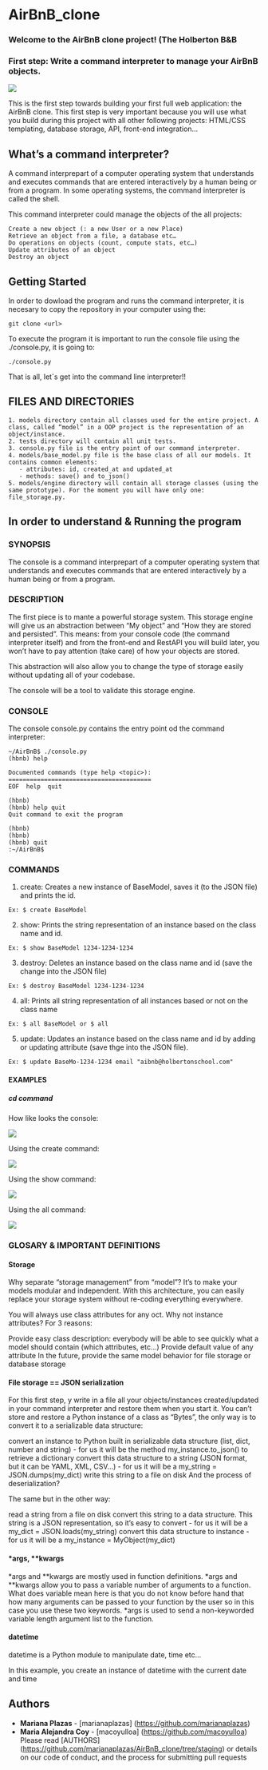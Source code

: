 # AirBnB_clone 
### Welcome to the AirBnB clone project! (The Holberton B&B 
### First step: Write a command interpreter to manage your AirBnB objects.

![](AirBnB.PNG)

This is the first step towards building your first full web application: the AirBnB clone. This first step is very important because you will use what you build during this project with all other following projects: HTML/CSS templating, database storage, API, front-end integration…

## What’s a command interpreter?

A command interprepart of a computer operating system that understands and executes commands that are entered interactively by a human being or from a program. In some operating systems, the command interpreter is called the shell.

This command interpreter could manage the objects of the all projects:

```
Create a new object (: a new User or a new Place)
Retrieve an object from a file, a database etc…
Do operations on objects (count, compute stats, etc…)
Update attributes of an object
Destroy an object
```

## Getting Started
In order to dowload the program and runs the command interpreter, it is necesary to copy the repository in your computer using the:
```
git clone <url>
```
To execute the program it is important to run the console file using the ./console.py, it is going to:
```
./console.py
```
That is all, let´s get into the command line interpreter!!

## FILES AND DIRECTORIES 

```
1. models directory contain all classes used for the entire project. A class, called “model” in a OOP project is the representation of an object/instance.
2. tests directory will contain all unit tests.
3. console.py file is the entry point of our command interpreter.
4. models/base_model.py file is the base class of all our models. It contains common elements:
   - attributes: id, created_at and updated_at
   - methods: save() and to_json()
5. models/engine directory will contain all storage classes (using the same prototype). For the moment you will have only one: file_storage.py.

```

## In order to understand & Running the program

### SYNOPSIS

The console is a command interprepart of a computer operating system that understands and executes commands that are entered interactively by a human being or from a program.

### DESCRIPTION

The first piece is to mante a powerful storage system. This storage engine will give us an abstraction between “My object” and “How they are stored and persisted”. This means: from your console code (the command interpreter itself) and from the front-end and RestAPI you will build later, you won’t have to pay attention (take care) of how your objects are stored.

This abstraction will also allow you to change the type of storage easily without updating all of your codebase.

The console will be a tool to validate this storage engine.

### CONSOLE

The console console.py contains the entry point od the command interpreter:

```
~/AirBnB$ ./console.py
(hbnb) help

Documented commands (type help <topic>):
========================================
EOF  help  quit

(hbnb)
(hbnb) help quit
Quit command to exit the program

(hbnb)
(hbnb)
(hbnb) quit 
:~/AirBnB$

```

### COMMANDS

1. create: Creates a new instance of BaseModel, saves it (to the JSON file) and prints the id.
```
Ex: $ create BaseModel
```

2. show: Prints the string representation of an instance based on the class name and id. 
```
Ex: $ show BaseModel 1234-1234-1234
```

3. destroy: Deletes an instance based on the class name and id (save the change into the JSON file)
``` 
Ex: $ destroy BaseModel 1234-1234-1234
```

4. all: Prints all string representation of all instances based or not on the class name
``` 
Ex: $ all BaseModel or $ all
```

5. update: Updates an instance based on the class name and id by adding or updating attribute (save thge into the JSON file).
```
Ex: $ update BaseMo-1234-1234 email "aibnb@holbertonschool.com"
```

#### EXAMPLES

##### cd command

How like looks the console:

![](console.PNG)

Using the create command:

![](create.PNG)

Using the show command:

![](show.PNG)

Using the all command:

![](all.PNG)

### GLOSARY & IMPORTANT DEFINITIONS

#### Storage 

Why separate “storage management” from “model”? It’s to make your models modular and independent. With this architecture, you can easily replace your storage system without re-coding everything everywhere.

You will always use class attributes for any oct. Why not instance attributes? For 3 reasons:

Provide easy class description: everybody will be able to see quickly what a model should contain (which attributes, etc…)
Provide default value of any attribute
In the future, provide the same model behavior for file storage or database storage

#### File storage == JSON serialization

For this first step, y write in a file all your objects/instances created/updated in your command interpreter and restore them when you start it. You can’t store and restore a Python instance of a class as “Bytes”, the only way is to convert it to a serializable data structure:

convert an instance to Python built in serializable data structure (list, dict, number and string) - for us it will be the method my_instance.to_json() to retrieve a dictionary
convert this data structure to a string (JSON format, but it can be YAML, XML, CSV…) - for us it will be a my_string = JSON.dumps(my_dict)
write this string to a file on disk
And the process of deserialization?

The same but in the other way:

read a string from a file on disk
convert this string to a data structure. This string is a JSON representation, so it’s easy to convert - for us it will be a my_dict = JSON.loads(my_string)
convert this data structure to instance - for us it will be a my_instance = MyObject(my_dict)

#### *args, **kwargs

*args and **kwargs are mostly used in function definitions. *args and **kwargs allow you to pass a variable number of arguments to a function. What does variable mean here is that you do not know before hand that how many arguments can be passed to your function by the user so in this case you use these two keywords. *args is used to send a non-keyworded variable length argument list to the function. 

#### datetime

datetime is a Python module to manipulate date, time etc…

In this example, you create an instance of datetime with the current date and time


## Authors
* **Mariana Plazas** - [marianaplazas]
(https://github.com/marianaplazas)
* **Maria Alejandra Coy** - [macoyulloa]
(https://github.com/macoyulloa)
Please read [AUTHORS]
(https://github.com/marianaplazas/AirBnB_clone/tree/staging) or details on our code of conduct, and the process for submitting pull requests 
